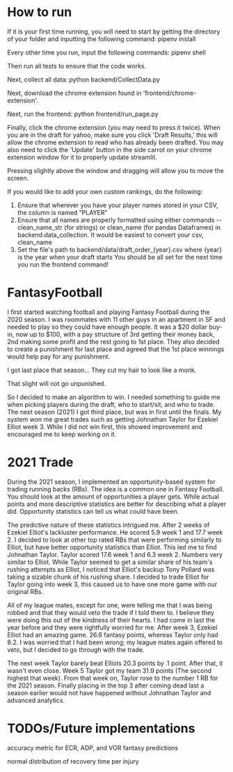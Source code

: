 # How to run
If it is your first time running, you will need to start by getting the directory of your folder and inputting the following command:
pipenv install

Every other time you run, input the following commands:
pipenv shell

Then run all tests to ensure that the code works.

Next, collect all data:
python backend/CollectData.py

Next, download the chrome extension found in 'frontend/chrome-extension'.

Next, run the frontend:
python frontend/run_page.py

Finally, click the chrome extension (you may need to press it twice).
When you are in the draft for yahoo, make sure you click 'Draft Results,' this will allow  the chrome extension to read who has already been drafted. You may also need to click the 'Update' button in the side carrot on your chrome extension window for it to properly update streamlit.

Pressing slightly above the window and dragging will allow you to move the screen.


If you would like to add your own custom rankings, do the following:
1. Ensure that wherever you have your player names stored in your CSV, the column is named "PLAYER"
2. Ensure that all names are properly formatted using either commands -- clean_name_str (for strings) or clean_name (for pandas Dataframes) in backend.data_collection. It would be easiest to convert your csv,  clean_name
3. Set the file's path to backend/data/draft_order_{year}.csv where {year} is the year when your draft starts
You should be all set for the next time you run the frontend command!

# FantasyFootball
I first started watching football and playing Fantasy Football during the 2020 season. I was roommates with 11 other guys in an apartment in SF and needed to play so they could have enough people. It was a $20 dollar buy-in, now up to $100, with a pay structure of 3rd getting their money back, 2nd making some profit and the rest going to 1st place. They also decided to create a punishment for last place and agreed that the 1st place winnings would help pay for any punishment.

I got last place that season...
They cut my hair to look like a monk.

That slight will not go unpunished.

So I decided to make an algorithm to win. I needed something to guide me when picking players during the draft, who to start/sit, and who to trade. The next season (2021) I got third place, but was in first until the finals. My system won me great trades such as getting Johnathan Taylor for Ezekiel Elliot week 3. While I did not win first, this showed improvement and encouraged me to keep working on it.

# 2021 Trade
During the 2021 season, I implemented an opportunity-based system for trading running backs (RBs). The idea is a common one in Fantasy Football. You should look at the amount of opportunities a player gets. While actual points and more descriptive statistics are better for describing what a player did. Opportunity statistics can tell us what could have been.

The predictive nature of these statistics intrigued me. After 2 weeks of Ezekiel Elliot's lackluster performance. He scored 5.9 week 1 and 17.7 week 2. I decided to look at other top rated RBs that were performing similarly to Elliot, but have better opportunity statistics than Elliot. This led me to find Johnathan Taylor. Taylor scored 17.6 week 1 and 6.3 week 2. Numbers very similar to Elliot. While Taylor seemed to get a similar share of his team's rushing attempts as Elliot, I noticed that Elliot's backup Tony Pollard was taking a sizable chunk of his rushing share. I decided to trade Elliot for Taylor going into week 3, this caused us to have one more game with our original RBs.

All of my league mates, except for one, were telling me that I was being robbed and that they would veto the trade if I told them to. I believe they were doing this out of the kindness of their hearts. I had come in last the year before and they were rightfully worried for me. After week 3, Ezekiel Elliot had an amazing game. 26.6 fantasy points, whereas Taylor only had 8.2. I was worried that I had been wrong; my league mates again offered to veto, but I decided to go through with the trade.

The next week Taylor barely beat Elliots 20.3 points by .1 point. After that, it wasn't even close. Week 5 Taylor got my team 31.9 points (The second highest that week). From that week on, Taylor rose to the number 1 RB for the 2021 season. Finally placing in the top 3 after coming dead last a season earlier would not have happened without Johnathan Taylor and advanced analytics.

# TODOs/Future implementations

accuracy metric for ECR, ADP, and VOR fantasy predictions

normal distribution of recovery time per injury
